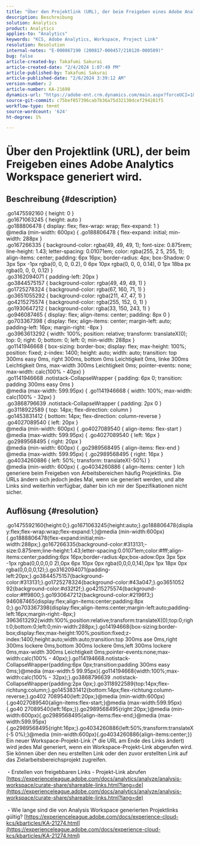 ```yaml
---
title: "Über den Projektlink (URL), der beim Freigeben eines Adobe Analytics-Arbeitsbereichs generiert wurde."
description: Beschreibung
solution: Analytics
product: Analytics
applies-to: "Analytics"
keywords: "KCS, Adobe Analytics, Workspace, Project Link"
resolution: Resolution
internal-notes: "E-000867190 (200817-000457/210120-000509)"
bug: false
article-created-by: Takafumi Sakurai
article-created-date: "2/4/2024 1:07:49 PM"
article-published-by: Takafumi Sakurai
article-published-date: "2/6/2024 3:39:12 AM"
version-number: 2
article-number: KA-21698
dynamics-url: "https://adobe-ent.crm.dynamics.com/main.aspx?forceUCI=1&pagetype=entityrecord&etn=knowledgearticle&id=1cca2862-5ec3-ee11-9079-6045bd006268"
source-git-commit: c75bef057396cab7b36a75d32130dcef294281f5
workflow-type: tm+mt
source-wordcount: '624'
ht-degree: 1%

---
```


# Über den Projektlink (URL), der beim Freigeben eines Adobe Analytics Workspace generiert wird.

## Beschreibung {#description}

.go1475592160 { height: 0 }<br>.go1671063245 { height: auto }<br>.go188806478 { display: flex; flex-wrap: wrap; flex-expand: 1 }<br>@media (min-width: 600px) { .go188806478 { flex-expand: initial; min-width: 288px }<br>.go167266335 { background-color: rgba(49, 49, 49, 1); font-size: 0.875rem; line-height: 1.43; letter-spacing: 0.01071em; color: rgba(255, 2 5, 255, 1); align-items: center; padding: 6px 16px; border-radius: 4px; box-Shadow: 0 3px 5px -1px rgba(0, 0, 0, 0.2), 0 6px 10px rgba(0, 0, 0, 0.14), 0 1px 18ba px rgba(0, 0, 0, 0.12) }<br>.go3162094071 { padding-left: 20px }<br>.go3844575157 { background-color: rgba(49, 49, 49, 1) }<br>.go1725278324 { background-color: rgba(67, 160, 71, 1) }<br>.go3651055292 { background-color: rgba(211, 47, 47, 1) }<br>.go4215275574 { background-color: rgba(255, 152, 0, 1) }<br>.go1930647212 { background-color: rgba(33, 150, 243, 1) }<br>.go946087465 { display: flex; align-items: center; padding: 8px 0 }<br>.go703367398 { display: flex; align-items: center; margin-left: auto; padding-left: 16px; margin-right: -8px }<br>.go3963613292 { width: 100%; position: relative; transform: translateX(0); top: 0; right: 0; bottom: 0; left: 0; min-width: 288px }<br>.go1141946668 { box-sizing: border-box; display: flex; max-height: 100%; position: fixed; z-index: 1400; height: auto; width: auto; transition: top 300ms easy 0ms, right 300ms, bottom 0ms Leichtigkeit 0ms, linke 300ms Leichtigkeit 0ms, max-width 300ms Leichtigkeit 0ms; pointer-events: none; max-width: calc(100% - 40px) }<br>.go1141946668 .notistack-CollapseWrapper { padding: 6px 0; transition: padding 300ms easy 0ms }<br>@media (max-width: 599.95px) { .go1141946668 { width: 100%; max-width: calc(100% - 32px) }<br>.go3868796639 .notistack-CollapseWrapper { padding: 2px 0 }<br>.go3118922589 { top: 14px; flex-direction: column }<br>.go1453831412 { bottom: 14px; flex-direction: column-reverse }<br>.go4027089540 { left: 20px }<br>@media (min-width: 600px) { .go4027089540 { align-items: flex-start }<br>@media (max-width: 599.95px) { .go4027089540 { left: 16px }<br>.go2989568495 { right: 20px }<br>@media (min-width: 600px) { .go2989568495 { align-items: flex-end }<br>@media (max-width: 599.95px) { .go2989568495 { right: 16px }<br>.go4034260886 { left: 50%; transform: translateX(-50%) }<br>@media (min-width: 600px) { .go4034260886 { align-items: center } Ich generiere beim Freigeben von Arbeitsbereichen häufig Projektlinks. Die URLs ändern sich jedoch jedes Mal, wenn sie generiert werden, und alte Links sind weiterhin verfügbar, daher bin ich mir der Spezifikationen nicht sicher.

## Auflösung {#resolution}

.go1475592160{height:0;}.go1671063245{height:auto;}.go188806478{display:flex;flex-wrap:wrap;flex-expand:1;}@media (min-width:600px){.go1888806478{flex-expand:initial;min-width:288px;}.go167266335{background-color:#313131;-size:0.875rem;line-height:1.43;letter-spacing:0.01071em;color:#fff;align-items:center;padding:6px 16px;border-radius:4px;box-adow:0px 3px 5px -1px rgba(0,0,0,0,0 2),0px 6px 10px 0px rgba(0,0,0,0,14),0px 1px 18px 0px rgba(0,0,0,0,12);}.go3162094071{padding-left:20px;}.go3844575157{background-color:#313131;}.go1725278324{background-color:#43a047;}.go3651052 92{background-color:#d32f2f;}.go4215275574{background-color:#ff9800;}.go1930647212{background-color:#2196f3;} 946087465{display:flex;align-items:center;padding:8px 0;}.go703367398{display:flex;align-items:center;margin-left:auto;padding-left:16px;margin-right:-8px;} 3963613292{width:100%;position:relative;transform:translateX(0);top:0;right:0;bottom:0;left:0;min-width:288px;}.go14194668{box-sizing:border-box;display:flex;max-height:100%;position:fixed;z-index:1400;height:auto;width:auto;transition:top 300ms ase 0ms,right 300ms lockere 0ms,bottom 300ms lockere 0ms,left 300ms lockere 0ms,max-width 300ms Leichtigkeit 0ms;pointer-events:none;max-width:calc(100% - 40px);}.go114194668.notistack-CollapseWrapper{padding:6px 0px;transition:padding 300ms easy 0ms;}@media (max-width:5 99.95px){.go114194668{width:100%;max-width:calc(100% - 32px);}.go3868796639 .notistack-CollapseWrapper{padding:2px 0px;}.go3118922589{top:14px;flex-richtung:column;}.go1453831412{bottom:14px;flex-richtung:column-reverse;}.go402 7089540{left:20px;}@media (min-width:600px){.go4027089540{align-items:flex-start;}@media (max-width:599.95px){.go40 27089540{left:16px;}}.go2989568495{right:20px;}@media (min-width:600px){.go2989568495{align-items:flex-end;}@media (max-width:599.95px){.go2989568495{right:16px;}.go4034260886{left:50%;transform:translateX(-5 0%);}@media (min-width:600px){.go4034260886{align-items:center;}} Ein neuer Workspace-Projekt-Link (\* die URL am Ende des Links ändert) wird jedes Mal generiert, wenn ein Workspace-Projekt-Link abgerufen wird. Sie können über den neu erstellten Link oder den zuvor erstellten Link auf das Zielarbeitsbereichsprojekt zugreifen.

・Erstellen von freigebbaren Links - Projekt-Link abrufen
[https://experienceleague.adobe.com/docs/analytics/analyze/analysis-workspace/curate-share/shareable-links.html?lang=de](https://experienceleague.adobe.com/docs/analytics/analyze/analysis-workspace/curate-share/shareable-links.html?lang=de)

・Wie lange sind die von Analysis Workspace generierten Projektlinks gültig?
[https://experienceleague.adobe.com/docs/experience-cloud-kcs/kbarticles/KA-21274.html](https://experienceleague.adobe.com/docs/experience-cloud-kcs/kbarticles/KA-21274.html)
